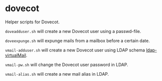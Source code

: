 # dovecot
Helper scripts for Dovecot.

`doveadduser.sh` will create a new Dovecot user using a passwd-file.

`doveexpunge.sh` will expunge mails from a mailbox before a certain date.

`vmail-adduser.sh` will create a new Dovecot user using LDAP schema [ldap-virtualMail](https://github.com/tleuxner/ldap-virtualMail).

`vmail-pw.sh` will change the Dovecot user password in LDAP.

`vmail-alias.sh` will create a new mail alias in LDAP.
